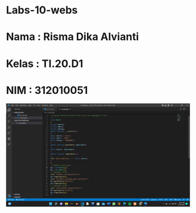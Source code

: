 # Labs-10-webs

# Nama : Risma Dika Alvianti
# Kelas : TI.20.D1
# NIM : 312010051

![p](pict/gambar1.png)
